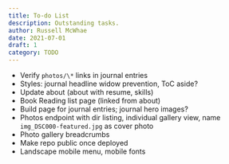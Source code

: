 ```yaml
---
title: To-do List
description: Outstanding tasks.
author: Russell McWhae
date: 2021-07-01
draft: 1
category: TODO
---
```


-   Verify `photos/\*` links in journal entries
-   Styles: journal headline widow prevention, ToC aside?
-   Update about (about with resume, skills)
-   Book Reading list page (linked from about)
-   Build <category> page for journal entries; journal hero images?
-   Photos endpoint with dir listing, individual gallery view, name `img_DSC000-featured.jpg` as cover photo
-   Photo gallery breadcrumbs
-   Make repo public once deployed
-   Landscape mobile menu, mobile fonts
